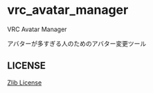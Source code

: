 # vrc_avatar_manager

VRC Avatar Manager

アバターが多すぎる人のためのアバター変更ツール

## LICENSE

[Zlib License](LICENSE)
